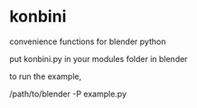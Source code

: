 konbini
=======

convenience functions for blender python


put konbini.py in your modules folder in blender

to run the example, 

/path/to/blender -P example.py


